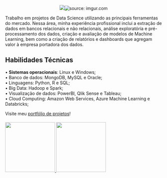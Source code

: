<p align = "center">
  <img src = href="https://imgur.com/DleoB7r"><img src="https://i.imgur.com/DleoB7r.png" title="source: imgur.com" /></a>
</p>

Trabalho em projetos de Data Science utilizando as principais ferramentas do mercado. 
Nessa área, minha experiência profissional inclui a extração de dados em bancos relacionais e não relacionais, análise exploratória e pré-processamento dos dados, criação e avaliação de modelos de Machine Learning, bem como a criação de relatórios e dashboards que agregam valor à empresa portadora dos dados.

## Habilidades Técnicas

• **Sistemas operacionais**: Linux e Windows; <br>
• Banco de dados: MongoDB, MySQL e Oracle; <br>
• Linguagens: Python, R e SQL; <br>
• Big Data: Hadoop e Spark; <br>
• Visualização de dados: PowerBI, Qlik Sense e Tableau; <br>
• Cloud Computing: Amazon Web Services, Azure Machine Learning e Databricks; <br>


Visite meu [portfólio de projetos](https://rafaelgfelippe.github.io/)!

####
 <div>
  <a href="https://github.com/rafaelgfelippe">
  <img height="160em" src="https://github-readme-stats.vercel.app/api?username=rafaelgfelippe&show_icons=true&theme=dracula&include_all_commits=true&count_private=true"/>
  <img height="160em" src="https://github-readme-stats.vercel.app/api/top-langs/?username=rafaelgfelippe&layout=compact&langs_count=7&theme=dracula"/>
 </div>
